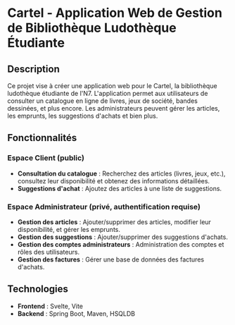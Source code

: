 # Cartel - Application Web de Gestion de Bibliothèque Ludothèque Étudiante

## Description

Ce projet vise à créer une application web pour le Cartel, la bibliothèque ludothèque étudiante de l'N7. L'application permet aux utilisateurs de consulter un catalogue en ligne de livres, jeux de société, bandes dessinées, et plus encore. Les administrateurs peuvent gérer les articles, les emprunts, les suggestions d'achats et bien plus.

## Fonctionnalités

### Espace Client (public)
- **Consultation du catalogue** : Recherchez des articles (livres, jeux, etc.), consultez leur disponibilité et obtenez des informations détaillées.
- **Suggestions d'achat** : Ajoutez des articles à une liste de suggestions.

### Espace Administrateur (privé, authentification requise)
- **Gestion des articles** : Ajouter/supprimer des articles, modifier leur disponibilité, et gérer les emprunts.
- **Gestion des suggestions** : Ajouter/supprimer des suggestions d'achats.
- **Gestion des comptes administrateurs** : Administration des comptes et rôles des utilisateurs.
- **Gestion des factures** : Gérer une base de données des factures d'achats.

## Technologies

- **Frontend** : Svelte, Vite
- **Backend** : Spring Boot, Maven, HSQLDB
